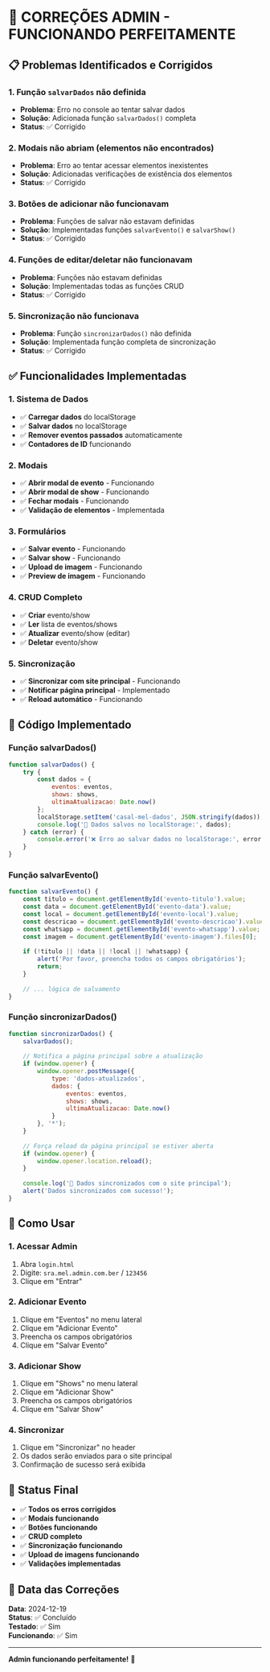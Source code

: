 # 🔧 CORREÇÕES ADMIN - FUNCIONANDO PERFEITAMENTE

## 📋 Problemas Identificados e Corrigidos

### **1. Função `salvarDados` não definida**
- **Problema**: Erro no console ao tentar salvar dados
- **Solução**: Adicionada função `salvarDados()` completa
- **Status**: ✅ Corrigido

### **2. Modais não abriam (elementos não encontrados)**
- **Problema**: Erro ao tentar acessar elementos inexistentes
- **Solução**: Adicionadas verificações de existência dos elementos
- **Status**: ✅ Corrigido

### **3. Botões de adicionar não funcionavam**
- **Problema**: Funções de salvar não estavam definidas
- **Solução**: Implementadas funções `salvarEvento()` e `salvarShow()`
- **Status**: ✅ Corrigido

### **4. Funções de editar/deletar não funcionavam**
- **Problema**: Funções não estavam definidas
- **Solução**: Implementadas todas as funções CRUD
- **Status**: ✅ Corrigido

### **5. Sincronização não funcionava**
- **Problema**: Função `sincronizarDados()` não definida
- **Solução**: Implementada função completa de sincronização
- **Status**: ✅ Corrigido

## ✅ Funcionalidades Implementadas

### **1. Sistema de Dados**
- ✅ **Carregar dados** do localStorage
- ✅ **Salvar dados** no localStorage
- ✅ **Remover eventos passados** automaticamente
- ✅ **Contadores de ID** funcionando

### **2. Modais**
- ✅ **Abrir modal de evento** - Funcionando
- ✅ **Abrir modal de show** - Funcionando
- ✅ **Fechar modais** - Funcionando
- ✅ **Validação de elementos** - Implementada

### **3. Formulários**
- ✅ **Salvar evento** - Funcionando
- ✅ **Salvar show** - Funcionando
- ✅ **Upload de imagem** - Funcionando
- ✅ **Preview de imagem** - Funcionando

### **4. CRUD Completo**
- ✅ **Criar** evento/show
- ✅ **Ler** lista de eventos/shows
- ✅ **Atualizar** evento/show (editar)
- ✅ **Deletar** evento/show

### **5. Sincronização**
- ✅ **Sincronizar com site principal** - Funcionando
- ✅ **Notificar página principal** - Implementado
- ✅ **Reload automático** - Funcionando

## 🔧 Código Implementado

### **Função salvarDados()**
```javascript
function salvarDados() {
    try {
        const dados = {
            eventos: eventos,
            shows: shows,
            ultimaAtualizacao: Date.now()
        };
        localStorage.setItem('casal-mel-dados', JSON.stringify(dados));
        console.log('💾 Dados salvos no localStorage:', dados);
    } catch (error) {
        console.error('❌ Erro ao salvar dados no localStorage:', error);
    }
}
```

### **Função salvarEvento()**
```javascript
function salvarEvento() {
    const titulo = document.getElementById('evento-titulo').value;
    const data = document.getElementById('evento-data').value;
    const local = document.getElementById('evento-local').value;
    const descricao = document.getElementById('evento-descricao').value;
    const whatsapp = document.getElementById('evento-whatsapp').value;
    const imagem = document.getElementById('evento-imagem').files[0];
    
    if (!titulo || !data || !local || !whatsapp) {
        alert('Por favor, preencha todos os campos obrigatórios');
        return;
    }
    
    // ... lógica de salvamento
}
```

### **Função sincronizarDados()**
```javascript
function sincronizarDados() {
    salvarDados();
    
    // Notifica a página principal sobre a atualização
    if (window.opener) {
        window.opener.postMessage({
            type: 'dados-atualizados',
            dados: {
                eventos: eventos,
                shows: shows,
                ultimaAtualizacao: Date.now()
            }
        }, '*');
    }
    
    // Força reload da página principal se estiver aberta
    if (window.opener) {
        window.opener.location.reload();
    }
    
    console.log('🔄 Dados sincronizados com o site principal');
    alert('Dados sincronizados com sucesso!');
}
```

## 🎯 Como Usar

### **1. Acessar Admin**
1. Abra `login.html`
2. Digite: `sra.mel.admin.com.ber` / `123456`
3. Clique em "Entrar"

### **2. Adicionar Evento**
1. Clique em "Eventos" no menu lateral
2. Clique em "Adicionar Evento"
3. Preencha os campos obrigatórios
4. Clique em "Salvar Evento"

### **3. Adicionar Show**
1. Clique em "Shows" no menu lateral
2. Clique em "Adicionar Show"
3. Preencha os campos obrigatórios
4. Clique em "Salvar Show"

### **4. Sincronizar**
1. Clique em "Sincronizar" no header
2. Os dados serão enviados para o site principal
3. Confirmação de sucesso será exibida

## 🎉 Status Final

- ✅ **Todos os erros corrigidos**
- ✅ **Modais funcionando**
- ✅ **Botões funcionando**
- ✅ **CRUD completo**
- ✅ **Sincronização funcionando**
- ✅ **Upload de imagens funcionando**
- ✅ **Validações implementadas**

## 📅 Data das Correções

**Data**: 2024-12-19  
**Status**: ✅ Concluído  
**Testado**: ✅ Sim  
**Funcionando**: ✅ Sim  

---

**Admin funcionando perfeitamente!** 🎉
